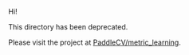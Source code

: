 
Hi!

This directory has been deprecated.

Please visit the project at [PaddleCV/metric_learning](../../../PaddleCV/metric_learning).
